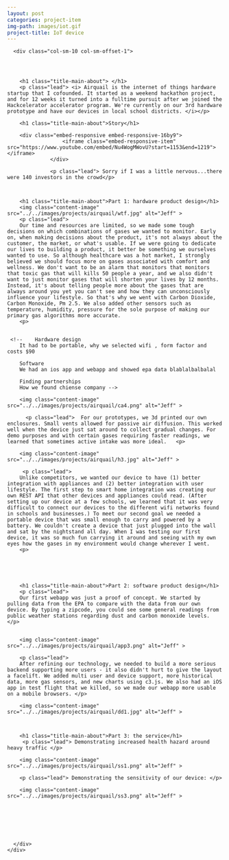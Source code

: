 ```yaml
---
layout: post
categories: project-item
img-path: images/iot.gif
project-title: IoT device
---
```


<div class="container">
  <div class="description"> 
    <div class="row text-left">

      <div class="col-sm-10 col-sm-offset-1">
        



        <h1 class="title-main-about"> </h1>
        <p class="lead"> <i> Airquail is the internet of things hardware startup that I cofounded. It started as a weekend hackathon project, and for 12 weeks it turned into a fulltime pursuit after we joined the Hackcelerator accelerator program. We're currently on our 3rd hardware prototype and have our devices in local school districts. </i></p>

        <h1 class="title-main-about">Story</h1>

        <div class="embed-responsive embed-responsive-16by9">
                      <iframe class="embed-responsive-item" src="https://www.youtube.com/embed/Nu4WogMWovU?start=1153&end=1219"></iframe>
                  </div>

                  <p class="lead"> Sorry if I was a little nervous...there were 140 investors in the crowd</p>


        
        <h1 class="title-main-about">Part 1: hardware product design</h1>
        <img class="content-image"  src="../../images/projects/airquail/wtf.jpg" alt="Jeff" >
        <p class="lead"> 
        Our time and resources are limited, so we made some tough decisions on which combinations of gases we wanted to monitor. Early on, when making decisions about the product, it's not always about the customer, the market, or what's usable. If we were going to dedicate our lives to building a product, it better be something we ourselves wanted to use. So although healthcare was a hot market, I strongly believed we should focus more on gases associated with comfort and wellness. We don't want to be an alarm that monitors that monitors that toxic gas that will kills 50 people a year, and we also didn't want to just monitor gases that will shorten your lives by 12 months. Instead, it's about telling people more about the gases that are always around you yet you can't see and how they can unconsciously influence your lifestyle. So that's why we went with Carbon Dioxide, Carbon Monoxide, Pm 2.5. We also added other sensors such as temperature, humidity, pressure for the sole purpose of making our primary gas algorithms more accurate.
        <p>


     <!--    Hardware design
        It had to be portable, why we selected wifi , form factor and costs $90

        Software
        We had an ios app and webapp and showed epa data blablalbalbalal

        Finding partnerships
        How we found chiense company -->

   <!--      <h1 class="title-main-about">The team</h1> -->
      




        <img class="content-image"  src="../../images/projects/airquail/ca4.png" alt="Jeff" >

          <p class="lead">  For our prototypes, we 3d printed our own enclosures. Small vents allowed for passive air diffusion. This worked well when the device just sat around to collect gradual changes. For demo purposes and with certain gases requiring faster readings, we learned that sometimes active intake was more ideal.   <p>           

        <img class="content-image"  src="../../images/projects/airquail/h3.jpg" alt="Jeff" >

         <p class="lead"> 
        Unlike competitors, we wanted our device to have (1) better integration with appliances and (2) better integration with user lifestyle. The first step to smart home integration was creating our own REST API that other devices and appliances could read. (After setting up our device at a few schools, we learned that it was very difficult to connect our devices to the different wifi networks found in schools and businesses.) To meet our second goal we needed a portable device that was small enough to carry and powered by a battery. We couldn't create a device that just plugged into the wall and sat by the nightstand all day. When I was testing our first device, it was so much fun carrying it around and seeing with my own eyes how the gases in my environment would change wherever I went. 
        <p>
        

        

        
        <h1 class="title-main-about">Part 2: software product design</h1>
        <p class="lead"> 
        Our first webapp was just a proof of concept. We started by pulling data from the EPA to compare with the data from our own device. By typing a zipcode, you could see some general readings from public weather stations regarding dust and carbon monoxide levels. </p>


        <img class="content-image"  src="../../images/projects/airquail/app3.png" alt="Jeff" >

        <p class="lead"> 
        After refining our technology, we needed to build a more serious backend supporting more users - it also didn't hurt to give the layout a facelift. We added multi user and device support, more historical data, more gas sensors, and new charts using c3.js. We also had an iOS app in test flight that we killed, so we made our webapp more usable on a mobile browsers. </p>

        <img class="content-image"  src="../../images/projects/airquail/dd1.jpg" alt="Jeff" >

        

        <h1 class="title-main-about">Part 3: the service</h1>
         <p class="lead"> Demonstrating increased health hazard around heavy traffic </p>

        <img class="content-image"  src="../../images/projects/airquail/ss1.png" alt="Jeff" >

        <p class="lead"> Demonstrating the sensitivity of our device: </p>

        <img class="content-image"  src="../../images/projects/airquail/ss3.png" alt="Jeff" >
        

 
       
        


      </div>
    </div>
  </div>
</div>